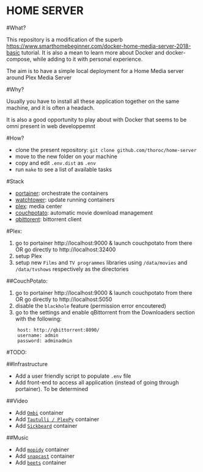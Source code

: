 HOME SERVER
===========

#What?

This repository is a modification of the superb https://www.smarthomebeginner.com/docker-home-media-server-2018-basic tutorial. It is also a mean to learn more about Docker and docker-compose, while adding to it with personal experience.

The aim is to have a simple local deployment for a Home Media server around Plex Media Server

#Why?

Usually you have to install all these application together on the same machine, and it is often a headach. 

It is also a good opportunity to play about with Docker that seems to be omni present in web developpemnt

#How?

 * clone the present repository: ```git clone github.com/thoroc/home-server```
 * move to the new folder on your machine
 * copy and edit ```.env.dist``` as ```.env```
 * run ```make``` to see a list of available tasks

#Stack

  * [portainer](https://www.portainer.io/): orchestrate the containers
  * [watchtower](https://github.com/v2tec/watchtower): update running containers 
  * [plex](https://www.plex.tv/): media center
  * [couchpotato](https://couchpota.to/): automatic movie download management
  * [qbittorent](https://www.qbittorrent.org/): bittorrent client

#Plex:

1. go to portainer http://localhost:9000 & launch couchpotato from there OR go directly to http://localhost:32400
2. setup Plex
3. setup new ```Films``` and ```TV programmes``` libraries using ```/data/movies``` and ```/data/tvshows``` respectively as the directories

##CouchPotato:

1. go to portainer http://localhost:9000 & launch couchpotato from there OR go directly to http://localhost:5050
2. disable the ```blackhole``` feature (permission error encoutered)
3. go to the settings and enable qBittorrent from the Downloaders section with the following:

```
    host: http://qbittorrent:8090/
    username: admin
    password: adminadmin
```

#TODO:

##Infrastructure
* Add a user friendly script to populate `.env` file
* Add front-end to access all application (instead of going through portainer). To be determined

##Video
* Add [`Ombi`](https://github.com/tidusjar/Ombi) container
* Add [`Tautulli / PlexPy`](https://github.com/Tautulli/Tautulli) container
* Add [`Sickbeard`](https://github.com/SickRage/SickRage) container

##Music
* Add [`mopidy`](https://github.com/mopidy/mopidy) container
* Add [`snapcast`](https://github.com/badaix/snapcast) container
* Add [`beets`](https://github.com/beetbox/beets) container